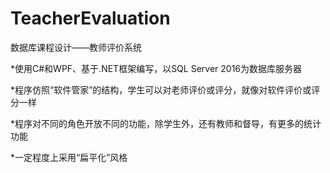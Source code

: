 # TeacherEvaluation
数据库课程设计——教师评价系统

*使用C#和WPF、基于.NET框架编写，以SQL Server 2016为数据库服务器

*程序仿照“软件管家”的结构，学生可以对老师评价或评分，就像对软件评价或评分一样

*程序对不同的角色开放不同的功能，除学生外，还有教师和督导，有更多的统计功能

*一定程度上采用“扁平化”风格
